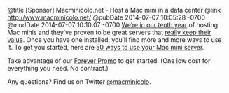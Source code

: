 @title [Sponsor] Macminicolo.net - Host a Mac mini in a data center
@link http://www.macminicolo.net/
@pubDate 2014-07-07 10:05:28 -0700
@modDate 2014-07-07 10:10:07 -0700
<a href="http://www.macminicolo.net/">We’re in our tenth year</a> of hosting Mac minis and they’ve proven to be great servers that <a href="http://blog.macminicolo.net/post/57713423680/the-market-for-used-mac-minis">really keep their value</a>. Once you have one installed, you’ll find more and more ways to use it. To get you started, here are <a href="http://blog.macminicolo.net/post/47038825502/50-ways-to-use-your-server">50 ways to use your Mac mini server</a>.

Take advantage of our <a href="http://d.pr/f7dS">Forever Promo</a> to get started. (One low cost for everything you need. No contract.)

Any questions? Find us on Twitter <a href="https://twitter.com/macminicolo">@macminicolo</a>.
